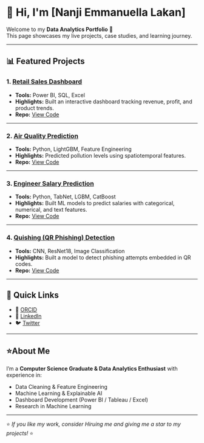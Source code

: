 # 👋 Hi, I'm [Nanji Emmanuella Lakan]

Welcome to my **Data Analytics Portfolio** 🚀  
This page showcases my live projects, case studies, and learning journey. 

---

## 📊 Featured Projects

### 1. [Retail Sales Dashboard](https://your-live-link-here.com)
- **Tools:** Power BI, SQL, Excel  
- **Highlights:** Built an interactive dashboard tracking revenue, profit, and product trends.  
- **Repo:** [View Code](https://github.com/yourusername/retail-sales-dashboard)

---

### 2. [Air Quality Prediction](https://your-live-link-here.com)
- **Tools:** Python, LightGBM, Feature Engineering  
- **Highlights:** Predicted pollution levels using spatiotemporal features.  
- **Repo:** [View Code](https://github.com/yourusername/air-quality-prediction)

---

### 3. [Engineer Salary Prediction](https://your-live-link-here.com)
- **Tools:** Python, TabNet, LGBM, CatBoost  
- **Highlights:** Built ML models to predict salaries with categorical, numerical, and text features.  
- **Repo:** [View Code](https://github.com/yourusername/engineer-salary-prediction)

---

### 4. [Quishing (QR Phishing) Detection](https://your-live-link-here.com)
- **Tools:** CNN, ResNet18, Image Classification  
- **Highlights:** Built a model to detect phishing attempts embedded in QR codes.  
- **Repo:** [View Code](https://github.com/yourusername/quishing-detection)

---

## 🔗 Quick Links
- 📂 [ORCID](https://orcid.org/0009-0005-5699-5291)  
- 💼 [LinkedIn](https://www.linkedin.com/in/yourusername/)  
- 🐦 [Twitter](https://twitter.com/yourusername)  

---

##  ⭐️About Me
I’m a **Computer Science Graduate & Data Analytics Enthusiast** with experience in:  
- Data Cleaning & Feature Engineering  
- Machine Learning & Explainable AI  
- Dashboard Development (Power BI / Tableau / Excel)  
- Research in Machine Learning 

---

⭐️ *If you like my work, consider Hiruing me and giving me a star to my projects!* ⭐️
